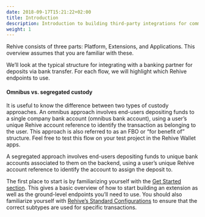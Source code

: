 ```yaml
---
date: 2018-09-17T15:21:22+02:00
title: Introduction
description: Introduction to building third-party integrations for common fintech flows.
weight: 1
---
```

Rehive consists of three parts: Platform, Extensions, and Applications. This overview assumes that you are familiar with these. 

We’ll look at the typical structure for integrating with a banking partner for deposits via bank transfer. For each flow, we will highlight which Rehive endpoints to use.

#### Omnibus vs. segregated custody
It is useful to know the difference between two types of custody approaches. An omnibus approach involves end-users depositing funds to a single company bank account (omnibus bank account), using a user’s unique Rehive account reference to identify the transaction as belonging to the user. This approach is also referred to as an FBO or “for benefit of” structure. Feel free to test this flow on your test project in the Rehive Wallet apps.

A segregated approach involves end-users depositing funds to unique bank accounts associated to them on the backend, using a user’s unique Rehive account reference to identify the account to assign the deposit to.

The first place to start is by familiarizing yourself with the [Get Started section](/building/get-started/introduction/). This gives a basic overview of how to start building an extension as well as the ground-level endpoints you’ll need to use. You should also familiarize yourself with [Rehive’s Standard Configurations](https://docs.google.com/document/d/1LdWBY2Oim2EPWv2-ZNKIPXDbnULbSf-DiUfuCw7_zQg/edit#) to ensure that the correct subtypes are used for specific transactions.






